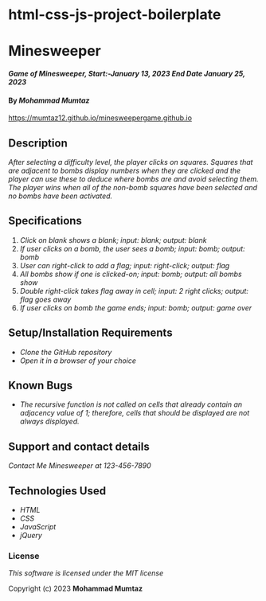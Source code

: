 # html-css-js-project-boilerplate
# Minesweeper

#### _Game of Minesweeper, Start:-January 13, 2023 End Date January 25, 2023_

#### By _**Mohammad Mumtaz**_
https://mumtaz12.github.io/minesweepergame.github.io

## Description

_After selecting a difficulty level, the player clicks on squares. Squares that are adjacent to bombs display numbers when they are clicked and the player can use these to deduce where bombs are and avoid selecting them. The player wins when all of the non-bomb squares have been selected and no bombs have been activated._

## Specifications

1. _Click on blank shows a blank; input: blank; output: blank_
2. _If user clicks on a bomb, the user sees a bomb; input: bomb; output: bomb_
3. _User can right-click to add a flag; input: right-click; output: flag_
4. _All bombs show if one is clicked-on; input: bomb; output: all bombs show_
5. _Double right-click takes flag away in cell; input: 2 right clicks; output: flag goes away_
6. _If user clicks on bomb the game ends; input: bomb; output: game over_


## Setup/Installation Requirements

* _Clone the GitHub repository_
* _Open it in a browser of your choice_

## Known Bugs

* _The recursive function is not called on cells that already contain an adjacency value of 1; therefore, cells that should be displayed are not always displayed._

## Support and contact details

_Contact Me Minesweeper at 123-456-7890_

## Technologies Used

* _HTML_
* _CSS_
* _JavaScript_
* _jQuery_


### License

*This software is licensed under the MIT license*

Copyright (c) 2023 **Mohammad Mumtaz**
